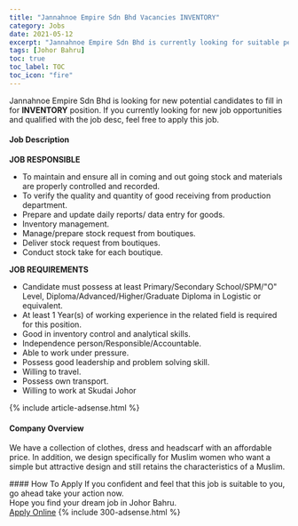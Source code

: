 ```yaml
---
title: "Jannahnoe Empire Sdn Bhd Vacancies INVENTORY" 
category: Jobs 
date: 2021-05-12 
excerpt: "Jannahnoe Empire Sdn Bhd is currently looking for suitable person to fill in the INVENTORY which based in Johor Bahru" 
tags: [Johor Bahru] 
toc: true 
toc_label: TOC 
toc_icon: "fire" 
--- 
```


<p>Jannahnoe Empire Sdn Bhd is looking for new potential candidates to fill in for <b>INVENTORY</b> position. If you currently looking for new job opportunities and qualified with the job desc, feel free to apply this job.
</p><div><div><h4>Job Description</h4></div><div><div><span><div><p><strong>JOB RESPONSIBLE</strong></p><ul><li>To maintain and ensure all in coming and out going stock and materials are properly controlled and recorded.</li><li>To verify the quality and quantity of good receiving from production department.</li><li>Prepare and update daily reports/ data entry for goods.</li><li>Inventory management.</li><li>Manage/prepare stock request from boutiques.</li><li>Deliver stock request from boutiques.</li><li>Conduct stock take for each boutique.</li></ul><p><strong>JOB REQUIREMENTS</strong></p><ul><li>Candidate must possess at least Primary/Secondary School/SPM/"O" Level, Diploma/Advanced/Higher/Graduate Diploma in Logistic or equivalent.</li><li>At least 1 Year(s) of working experience in the related field is required for this position.</li><li>Good in inventory control and analytical skills.</li><li>Independence person/Responsible/Accountable.</li><li>Able to work under pressure.</li><li>Possess good leadership and problem solving skill.</li><li>Willing to travel.</li><li>Possess own transport.</li><li>Willing to work at Skudai Johor</li></ul></div></span></div></div></div> 
{% include article-adsense.html %} 
<div><div><h4>Company Overview</h4></div><div><div><span><div><p>We have a collection of clothes, dress and headscarf with an affordable price. In addition, we design specifically for Muslim women who want a simple but attractive design and still retains the characteristics of a Muslim.</p></div></span></div></div></div> 
#### How To Apply 
If you confident and feel that this job is suitable to you, go ahead take your action now. <br/> 
Hope you find your dream job in Johor Bahru. <br/> 
<a href="https://www.jobstreet.com.my/en/job/inventory-4566236?jobId=jobstreet-my-job-4566236&" class="btn btn--info" target="_blank" rel="nofollow noopenner">Apply Online</a> 
{% include 300-adsense.html %} 